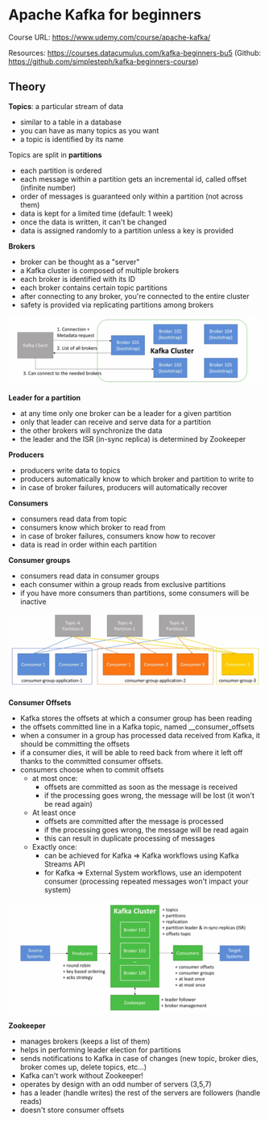 # Apache Kafka for beginners

Course URL: https://www.udemy.com/course/apache-kafka/

Resources: https://courses.datacumulus.com/kafka-beginners-bu5 (Github: https://github.com/simplesteph/kafka-beginners-course)

## Theory

**Topics**: a particular stream of data
- similar to a table in a database
- you can have as many topics as you want
- a topic is identified by its name

Topics are split in **partitions**
- each partition is ordered
- each message within a partition gets an incremental id, called offset (infinite number)
- order of messages is guaranteed only within a partition (not across them)
- data is kept for a limited time (default: 1 week)
- once the data is written, it can't be changed
- data is assigned randomly to a partition unless a key is provided

**Brokers**
- broker can be thought as a "server"
- a Kafka cluster is composed of multiple brokers
- each broker is identified with its ID
- each broker contains certain topic partitions
- after connecting to any broker, you're connected to the entire cluster
- safety is provided via replicating partitions among brokers

![Kafka Broker Discovery](images/kafkaBrokerDiscovery.png)

**Leader for a partition**
- at any time only one broker can be a leader for a given partition
- only that leader can receive and serve data for a partition
- the other brokers will synchronize the data
- the leader and the ISR (in-sync replica) is determined by Zookeeper

**Producers**
- producers write data to topics
- producers automatically know to which broker and partition to write to
- in case of broker failures, producers will automatically recover

**Consumers**
- consumers read data from topic
- consumers know which broker to read from
- in case of broker failures, consumers know how to recover
- data is read in order within each partition

**Consumer groups**
- consumers read data in consumer groups
- each consumer within a group reads from exclusive partitions
- if you have more consumers than partitions, some consumers will be inactive

![Kafka Consumer Groups vs Partitions](images/consumerGroupsPartitions.png)

**Consumer Offsets**
- Kafka stores the offsets at which a consumer group has been reading
- the offsets committed line in a Kafka topic, named __consumer_offsets
- when a consumer in a group has processed data received from Kafka, it should be committing the offsets
- if a consumer dies, it will be able to reed back from where it left off thanks to the committed consumer offsets.
- consumers choose when to commit offsets
    * at most once:
        * offsets are committed as soon as the message is received
        * if the processing goes wrong, the message will be lost (it won't be read again)
    * At least once
        * offsets are committed after the message is processed
        *  if the processing goes wrong, the message will be read again
        * this can result in duplicate processing of messages
    * Exactly once:
        * can be achieved for Kafka => Kafka workflows using Kafka Streams API
        * for Kafka => External System workflows, use an idempotent consumer (processing repeated messages won't impact your system)
        
![Kafka Cluster Overview](images/kafkaClusterOverview.png)

**Zookeeper**
- manages brokers (keeps a list of them)
- helps in performing leader election for partitions
- sends notifications to Kafka in case of changes (new topic, broker dies, broker comes up, delete topics, etc...)
- Kafka can't work without Zookeeper!
- operates by design with an odd number of servers (3,5,7)
- has a leader (handle writes) the rest of the servers are followers (handle reads)
- doesn't store consumer offsets

